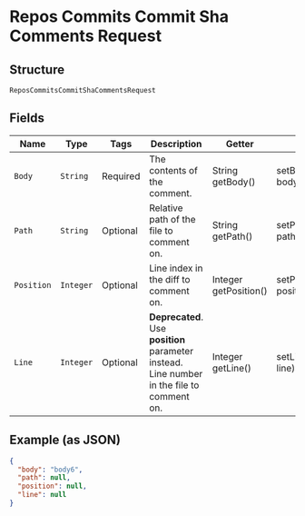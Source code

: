 
# Repos Commits Commit Sha Comments Request

## Structure

`ReposCommitsCommitShaCommentsRequest`

## Fields

| Name | Type | Tags | Description | Getter | Setter |
|  --- | --- | --- | --- | --- | --- |
| `Body` | `String` | Required | The contents of the comment. | String getBody() | setBody(String body) |
| `Path` | `String` | Optional | Relative path of the file to comment on. | String getPath() | setPath(String path) |
| `Position` | `Integer` | Optional | Line index in the diff to comment on. | Integer getPosition() | setPosition(Integer position) |
| `Line` | `Integer` | Optional | **Deprecated**. Use **position** parameter instead. Line number in the file to comment on. | Integer getLine() | setLine(Integer line) |

## Example (as JSON)

```json
{
  "body": "body6",
  "path": null,
  "position": null,
  "line": null
}
```

